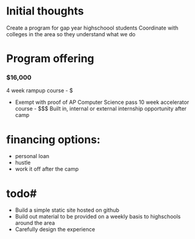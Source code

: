 # Initial thoughts
Create a program for gap year highschoool students
Coordinate with colleges in the area so they understand what we do


# Program offering 
### $16,000
4 week rampup course - $
- Exempt with proof of AP Computer Science pass
10 week accelerator course - $$$
Built in, internal or external internship opportunity after camp

# financing options: 
 - personal loan
 - hustle
 - work it off after the camp

# todo#  
- Build a simple static site hosted on github
- Build out material to be provided on a weekly basis to highschools around the area
- Carefully design the experience
